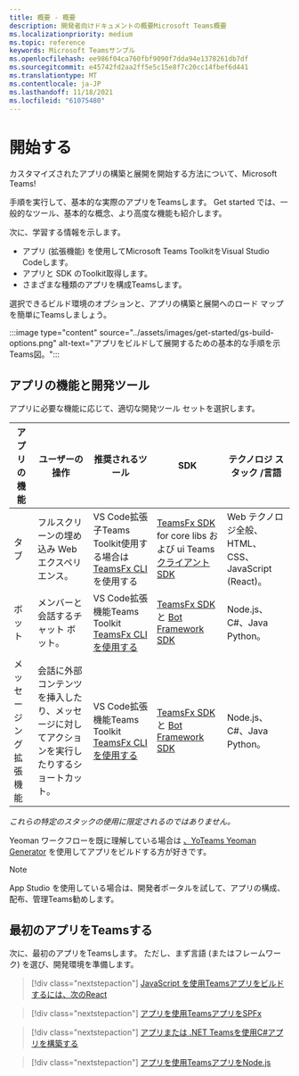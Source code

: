 ```yaml
---
title: 概要 - 概要
description: 開発者向けドキュメントの概要Microsoft Teams概要
ms.localizationpriority: medium
ms.topic: reference
keywords: Microsoft Teamsサンプル
ms.openlocfilehash: ee986f04ca760fbf9090f7dda94e1378261db7df
ms.sourcegitcommit: e45742fd2aa2ff5e5c15e8f7c20cc14fbef6d441
ms.translationtype: MT
ms.contentlocale: ja-JP
ms.lasthandoff: 11/18/2021
ms.locfileid: "61075480"
---
```

# <a name="get-started"></a>開始する

カスタマイズされたアプリの構築と展開を開始する方法について、Microsoft Teams!

手順を実行して、基本的な実際のアプリをTeamsします。 Get started では、一般的なツール、基本的な概念、より高度な機能も紹介します。

次に、学習する情報を示します。

- アプリ (拡張機能) を使用してMicrosoft Teams ToolkitをVisual Studio Codeします。
- アプリと SDK のToolkit取得します。
- さまざまな種類のアプリを構成Teamsします。

選択できるビルド環境のオプションと、アプリの構築と展開へのロード マップを簡単にTeamsしましょう。

:::image type="content" source="../assets/images/get-started/gs-build-options.png" alt-text="アプリをビルドして展開するための基本的な手順を示Teams図。":::

## <a name="app-capabilities-and-development-tools"></a>アプリの機能と開発ツール

アプリに必要な機能に応じて、適切な開発ツール セットを選択します。

| アプリの機能 | ユーザーの操作 | 推奨されるツール | SDK | テクノロジ スタック /言語 |
|--------|-------------|--------|--------|--------|
| タブ | フルスクリーンの埋め込み Web エクスペリエンス。 | VS Code拡張子Teams Toolkit使用する場合は[TeamsFx CLI](https://github.com/OfficeDev/TeamsFx/blob/dev/docs/cli/user-manual.md)を使用する | [TeamsFx SDK](/javascript/api/@microsoft/teamsfx/?view=msteams-client-js-latest&preserve-view=true) for core libs および ui Teams[クライアント SDK](/javascript/api/overview/msteams-client?view=msteams-client-js-latest&preserve-view=true) | Web テクノロジ全般、HTML、CSS、JavaScript (React)。 |
| ボット | メンバーと会話するチャット ボット。 | VS Code拡張機能Teams Toolkit [TeamsFx CLI を使用する](https://github.com/OfficeDev/TeamsFx/blob/dev/docs/cli/user-manual.md) | [TeamsFx SDK](/javascript/api/@microsoft/teamsfx/?view=msteams-client-js-latest&preserve-view=true) と [Bot Framework SDK](https://dev.botframework.com/) | Node.js、C#、Java Python。 |
| メッセージング拡張機能 | 会話に外部コンテンツを挿入したり、メッセージに対してアクションを実行したりするショートカット。 | VS Code拡張機能Teams Toolkit [TeamsFx CLI を使用する](https://github.com/OfficeDev/TeamsFx/blob/dev/docs/cli/user-manual.md) | [TeamsFx SDK](/javascript/api/@microsoft/teamsfx/?view=msteams-client-js-latest&preserve-view=true) と [Bot Framework SDK](https://dev.botframework.com/) | Node.js、C#、Java Python。 |

*これらの特定のスタックの使用に限定されるのではありません。*

Yeoman ワークフローを既に理解している場合は [、YoTeams Yeoman Generator](https://github.com/pnp/generator-teams/blob/master/docs/docs/tutorials/build-your-first-microsoft-teams-app.md) を使用してアプリをビルドする方が好きです。

> [!NOTE]
> App Studio を使用している場合は、開発者ポータルを試して、アプリの構成、配布、管理Teams勧めします。


## <a name="build-your-first-teams-app"></a>最初のアプリをTeamsする

次に、最初のアプリをTeamsします。 ただし、まず言語 (またはフレームワーク) を選び、開発環境を準備します。

> [!div class="nextstepaction"]
> [JavaScript を使用Teamsアプリをビルドするには、次のReact](../sbs-gs-javascript.yml)

> [!div class="nextstepaction"]
> [アプリを使用TeamsアプリをSPFx](../sbs-gs-spfx.yml)

> [!div class="nextstepaction"]
> [アプリまたは .NET Teamsを使用C#アプリを構築する](../sbs-gs-csharp.yml)

> [!div class="nextstepaction"]
> [アプリを使用TeamsアプリをNode.js](../sbs-gs-nodejs.yml)

